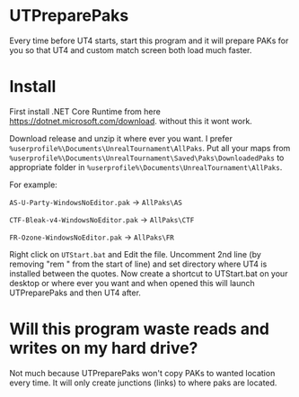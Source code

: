 # UTPreparePaks
Every time before UT4 starts, start this program and it will prepare PAKs for you so that UT4 and custom match screen both load much faster.

# Install
First install .NET Core Runtime from here https://dotnet.microsoft.com/download. without this it wont work.

Download release and unzip it where ever you want. I prefer `%userprofile%\Documents\UnrealTournament\AllPaks`.
Put all your maps from `%userprofile%\Documents\UnrealTournament\Saved\Paks\DownloadedPaks` to appropriate
folder in `%userprofile%\Documents\UnrealTournament\AllPaks`.

For example:

`AS-U-Party-WindowsNoEditor.pak` -> `AllPaks\AS`

`CTF-Bleak-v4-WindowsNoEditor.pak` -> `AllPaks\CTF`

`FR-Ozone-WindowsNoEditor.pak` -> `AllPaks\FR`

Right click on `UTStart.bat` and Edit the file. Uncomment 2nd line (by removing "rem " from the start of line) and set directory where UT4 is installed between the quotes.
Now create a shortcut to UTStart.bat on your desktop or where ever you want and when opened this will launch UTPreparePaks and then UT4 after.

# Will this program waste reads and writes on my hard drive?
Not much because UTPreparePaks won't copy PAKs to wanted location every time. It will only create junctions (links) to where paks are located.